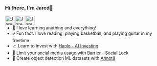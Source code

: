 ### Hi there, I'm Jared👋

[<img align="left" alt="JaredCS.com" width="30px" src="https://img.icons8.com/color/344/domain--v1.png" />][website]
[<img align="left" alt="Jared Cassoutt | LinkedIn" width="30px" src="https://img.icons8.com/fluency/344/linkedin.png" />][linkedin]
[<img align="left" alt="JaredCassoutt | Instagram" width="30px" src="https://img.icons8.com/fluency/344/instagram-new.png" />][instagram]
<br/>


- 🌱 I love learning anything and everything!
- ⚡ Fun fact: I love reading, playing basketball, and playing guitar in my freetime
- 📈 Learn to invest with [Haplo - AI Investing](https://apps.apple.com/us/app/styvio/id1568353331)
- 📱 Limit your social media usage with [Barrier - Social Lock](https://apps.apple.com/us/app/barrier-social-lock/id6448244443)
- 🤖 Create object detection ML datasets with [Annot8](https://apps.apple.com/us/app/annot8/id6469836426?mt=12)


<br/>

[website]: https://JaredCS.com
[instagram]: https://instagram.com/jaredcassoutt
[linkedin]: https://linkedin.com/in/jaredcassoutt
